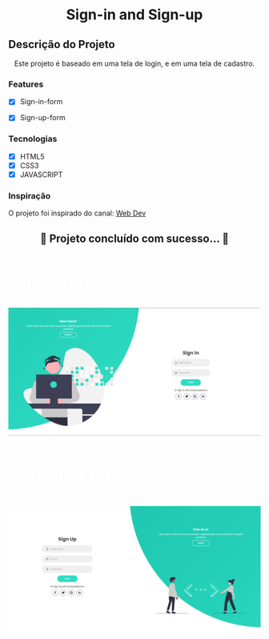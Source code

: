 <h1 align="center">Sign-in and Sign-up</h1>


## Descrição do Projeto
<p align="center">Este projeto é baseado em uma tela de login, e em uma tela de cadastro.</p>

### Features

- [x] Sign-in-form
- [x] Sign-up-form


### Tecnologias

- [x] HTML5
- [x] CSS3
- [x] JAVASCRIPT

### Inspiração
<p> O projeto foi inspirado do canal: <a href="https://youtu.be/I5_T547tHf0">Web Dev</a></p>



<h2 align="center"> 
	 🚀 Projeto concluído com sucesso... 🚀
</h4>


<h3 style="color: #fff; font-size: 2.2rem";>Primeira tela</h2>
<img src="img/img01.png">

<h4 style="color: #fff; font-size: 2.2rem";>Segunda tela</h3>
<img src="img/img02.png">
